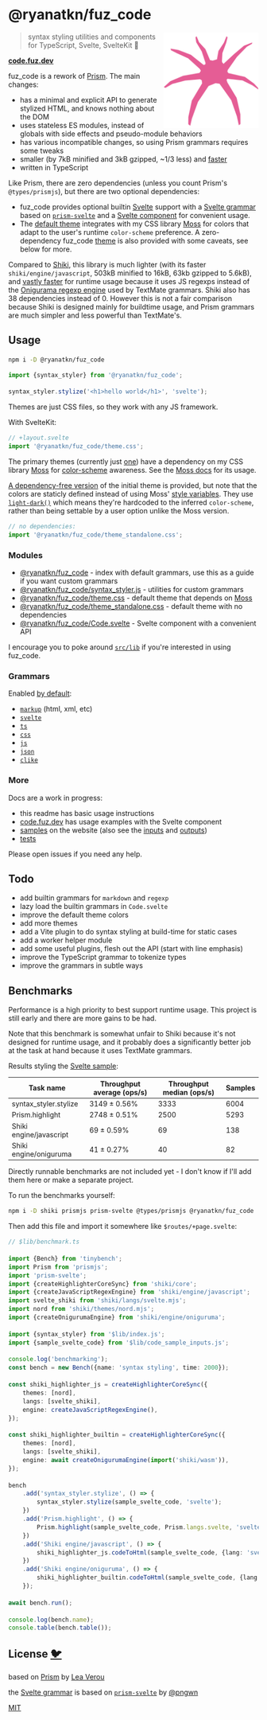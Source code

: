 # @ryanatkn/fuz_code

[<img src="static/logo.svg" alt="a friendly pink spider facing you" align="right" width="192" height="192">](https://code.fuz.dev/)

> syntax styling utilities and components for TypeScript, Svelte, SvelteKit 🎨

**[code.fuz.dev](https://code.fuz.dev/)**

fuz_code is a rework of [Prism](https://github.com/PrismJS/prism). The main changes:

- has a minimal and explicit API to generate stylized HTML, and knows nothing about the DOM
- uses stateless ES modules, instead of globals with side effects and pseudo-module behaviors
- has various incompatible changes, so using Prism grammars requires some tweaks
- smaller (by 7kB minified and 3kB gzipped, ~1/3 less) and [faster](#benchmarks)
- written in TypeScript

Like Prism, there are zero dependencies (unless you count Prism's `@types/prismjs`),
but there are two optional dependencies:

- fuz_code provides optional builtin [Svelte](https://svelte.dev/) support
with a [Svelte grammar](src/lib/grammar_svelte.ts)
based on [`prism-svelte`](https://github.com/pngwn/prism-svelte)
and a [Svelte component](src/lib/Code.svelte) for convenient usage.
- The [default theme](src/lib/theme.css) integrates
with my CSS library [Moss](https://github.com/ryanatkn/moss) for colors that adapt to the user's runtime `color-scheme` preference.
A zero-dependency fuz_code [theme](src/lib/theme_standalone.css)
is also provided with some caveats, see below for more.

Compared to [Shiki](https://github.com/shikijs/shiki),
this library is much lighter
(with its faster `shiki/engine/javascript`, 503kB minified to 16kB, 63kb gzipped to 5.6kB),
and [vastly faster](#benchmarks)
for runtime usage because it uses JS regexps instead of
the [Onigurama regexp engine](https://shiki.matsu.io/guide/regex-engines)
used by TextMate grammars.
Shiki also has 38 dependencies instead of 0.
However this is not a fair comparison because Shiki is designed mainly for buildtime usage,
and Prism grammars are much simpler and less powerful than TextMate's.

## Usage

```bash
npm i -D @ryanatkn/fuz_code
```

```ts
import {syntax_styler} from '@ryanatkn/fuz_code';

syntax_styler.stylize('<h1>hello world</h1>', 'svelte');
```

Themes are just CSS files, so they work with any JS framework.

With SvelteKit:

```ts
// +layout.svelte
import '@ryanatkn/fuz_code/theme.css';
```

The primary themes (currently just [one](src/lib/theme.css)) have a dependency
on my CSS library [Moss](https://github.com/ryanatkn/moss)
for [color-scheme](https://moss.ryanatkn.com/library/themes) awareness.
See the [Moss docs](https://moss.ryanatkn.com/) for its usage.

[A dependency-free version](src/lib/theme_standalone.css) of the initial theme is provided,
but note that the colors are staticly defined instead of using
Moss' [style variables](https://moss.ryanatkn.com/library/variables).
They use [`light-dark()`](https://developer.mozilla.org/en-US/docs/Web/CSS/color_value/light-dark)
which means they're hardcoded to the inferred `color-scheme`,
rather than being settable by a user option unlike the Moss version.

```ts
// no dependencies:
import '@ryanatkn/fuz_code/theme_standalone.css';
```

### Modules

- [@ryanatkn/fuz_code](src/lib/index.ts) - index with default grammars,
  use this as a guide if you want custom grammars
- [@ryanatkn/fuz_code/syntax_styler.js](src/lib/syntax_styler.ts) - utilities for custom grammars
- [@ryanatkn/fuz_code/theme.css](src/lib/theme.css) -
  default theme that depends on [Moss](https://github.com/ryanatkn/moss)
- [@ryanatkn/fuz_code/theme_standalone.css](src/lib/theme_standalone.css) -
  default theme with no dependencies
- [@ryanatkn/fuz_code/Code.svelte](src/lib/Code.svelte) -
  Svelte component with a convenient API

I encourage you to poke around [`src/lib`](src/lib) if you're interested in using fuz_code.

### Grammars

Enabled [by default](src/lib/index.ts):

- [`markup`](src/lib/grammar_markup.ts) (html, xml, etc)
- [`svelte`](src/lib/grammar_svelte.ts)
- [`ts`](src/lib/grammar_ts.ts)
- [`css`](src/lib/grammar_css.ts)
- [`js`](src/lib/grammar_js.ts)
- [`json`](src/lib/grammar_json.ts)
- [`clike`](src/lib/grammar_clike.ts)

### More

Docs are a work in progress:

- this readme has basic usage instructions
- [code.fuz.dev](https://code.fuz.dev/) has usage examples with the Svelte component
- [samples](https://code.fuz.dev/samples) on the website
  (also see the [inputs](src/lib/code_sample_inputs.ts)
  and [outputs](src/lib/code_sample_outputs.ts))
- [tests](src/lib/syntax_styler.test.ts)

Please open issues if you need any help.

## Todo

- add builtin grammars for `markdown` and `regexp`
- lazy load the builtin grammars in `Code.svelte`
- improve the default theme colors
- add more themes
- add a Vite plugin to do syntax styling at build-time for static cases
- add a worker helper module
- add some useful plugins, flesh out the API (start with line emphasis)
- improve the TypeScript grammar to tokenize types
- improve the grammars in subtle ways

## Benchmarks

Performance is a high priority to best support runtime usage.
This project is still early and there are more gains to be had.

Note that this benchmark is somewhat unfair to Shiki
because it's not designed for runtime usage,
and it probably does a significantly better job at the task at hand
because it uses TextMate grammars.

Results styling the [Svelte sample](src/lib/code_sample_inputs.ts):

| Task name               | Throughput average (ops/s) | Throughput median (ops/s) | Samples |
| ----------------------- | -------------------------- | ------------------------- | ------- |
| syntax_styler.stylize   | 3149 ± 0.56%               | 3333                      | 6004    |
| Prism.highlight         | 2748 ± 0.51%               | 2500                      | 5293    |
| Shiki engine/javascript | 69 ± 0.59%                 | 69                        | 138     |
| Shiki engine/oniguruma  | 41 ± 0.27%                 | 40                        | 82      |

Directly runnable benchmarks are not included yet -
I don't know if I'll add them here or make a separate project.

To run the benchmarks yourself:

```bash
npm i -D shiki prismjs prism-svelte @types/prismjs @ryanatkn/fuz_code
```

Then add this file and import it somewhere like `$routes/+page.svelte`:

```ts
// $lib/benchmark.ts

import {Bench} from 'tinybench';
import Prism from 'prismjs';
import 'prism-svelte';
import {createHighlighterCoreSync} from 'shiki/core';
import {createJavaScriptRegexEngine} from 'shiki/engine/javascript';
import svelte_shiki from 'shiki/langs/svelte.mjs';
import nord from 'shiki/themes/nord.mjs';
import {createOnigurumaEngine} from 'shiki/engine/oniguruma';

import {syntax_styler} from '$lib/index.js';
import {sample_svelte_code} from '$lib/code_sample_inputs.js';

console.log('benchmarking');
const bench = new Bench({name: 'syntax styling', time: 2000});

const shiki_highlighter_js = createHighlighterCoreSync({
	themes: [nord],
	langs: [svelte_shiki],
	engine: createJavaScriptRegexEngine(),
});

const shiki_highlighter_builtin = createHighlighterCoreSync({
	themes: [nord],
	langs: [svelte_shiki],
	engine: await createOnigurumaEngine(import('shiki/wasm')),
});

bench
	.add('syntax_styler.stylize', () => {
		syntax_styler.stylize(sample_svelte_code, 'svelte');
	})
	.add('Prism.highlight', () => {
		Prism.highlight(sample_svelte_code, Prism.langs.svelte, 'svelte');
	})
	.add('Shiki engine/javascript', () => {
		shiki_highlighter_js.codeToHtml(sample_svelte_code, {lang: 'svelte', theme: 'nord'});
	})
	.add('Shiki engine/oniguruma', () => {
		shiki_highlighter_builtin.codeToHtml(sample_svelte_code, {lang: 'svelte', theme: 'nord'});
	});

await bench.run();

console.log(bench.name);
console.table(bench.table());
```

## License [🐦](https://wikipedia.org/wiki/Free_and_open-source_software)

based on [Prism](https://github.com/PrismJS/prism)
by [Lea Verou](https://lea.verou.me/)

the [Svelte grammar](src/lib/grammar_svelte.ts)
is based on [`prism-svelte`](https://github.com/pngwn/prism-svelte)
by [@pngwn](https://github.com/pngwn)

[MIT](LICENSE)
